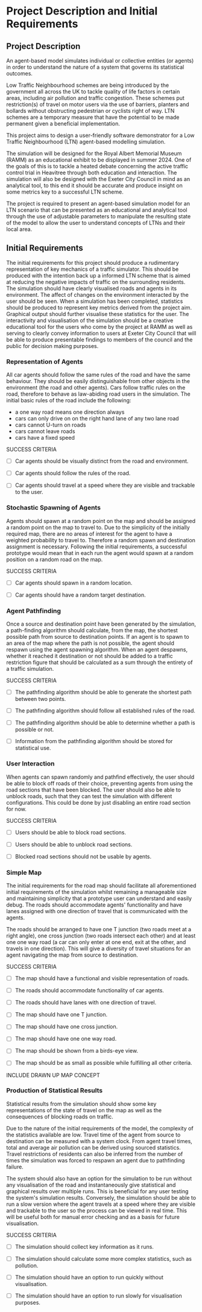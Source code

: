 # Project Description and Initial Requirements

## Project Description

An agent-based model simulates individual or collective entities (or agents) in order to understand the nature of a system that governs its statistical outcomes.

Low Traffic Neighbourhood schemes are being introduced by the government all across the UK to tackle quality of life factors in certain areas, including air pollution and traffic congestion. These schemes put restriction(s) of travel on motor users via the use of barriers, planters and bollards without obstructing pedestrian or cyclists right of way. LTN schemes are a temporary measure that have the potential to be made permanent given a beneficial implementation.

This project aims to design a user-friendly software demonstrator for a Low Traffic Neighbourhood (LTN) agent-based modelling simulation.

The simulation will be designed for the Royal Albert Memorial Museum (RAMM) as an educational exhibit to be displayed in summer 2024. One of the goals of this is to tackle a heated debate concerning the active traffic control trial in Heavitree through both education and interaction.  The simulation will also be designed with the Exeter City Council in mind as an analytical tool, to this end it should be accurate and produce insight on some metrics key to a successful LTN scheme.

The project is required to present an agent-based simulation model for an LTN scenario that can be presented as an educational and analytical tool through the use of adjustable parameters to manipulate the resulting state of the model to allow the user to understand concepts of LTNs and their local area.

## Initial Requirements

The initial requirements for this project should produce a rudimentary representation of key mechanics of a traffic simulator. This should be produced with the intention back up a informed LTN scheme that is aimed at reducing the negative impacts of traffic on the surrounding residents. The simulation should have clearly visualised roads and agents in its environment. The affect of changes on the environment interacted by the user should be seen. When a simulation has been completed, statistics should be produced to represent key metrics derived from the project aim. Graphical output should further visualise these statistics for the user. The interactivity and visualisation of the simulation should be a creative educational tool for the users who come by the project at RAMM as well as serving to clearly convey information to users at Exeter City Council that will be able to produce presentable findings to members of the council and the public for decision making purposes.

### Representation of Agents

All car agents should follow the same rules of the road and have the same behaviour. They should be easily distinguishable from other objects in the environment (the road and other agents). Cars follow traffic rules on the road, therefore to behave as law-abiding road users in the simulation. The initial basic rules of the road include the following:
 - a one way road means one direction always
 - cars can only drive on on the right hand lane of any two lane road
 - cars cannot U-turn on roads
 - cars cannot leave roads
 - cars have a fixed speed

SUCCESS CRITERIA 

 - [ ] Car agents should be visually distinct from the road and environment.

 - [ ] Car agents should follow the rules of the road.

 - [ ] Car agents should travel at a speed where they are visible and trackable to the user.

### Stochastic Spawning of Agents

Agents should spawn at a random point on the map and should be assigned a random point on the map to travel to. Due to the simplicity of the initially required map, there are no areas of interest for the agent to have a weighted probability to travel to. Therefore a random spawn and destination assignment is necessary. Following the initial requirements, a successful prototype would mean that in each run the agent would spawn at a random position on a random road on the map.

SUCCESS CRITERIA

 - [ ] Car agents should spawn in a random location.

 - [ ] Car agents should have a random target destination.

### Agent Pathfinding

Once a source and destination point have been generated by the simulation, a path-finding algorithm should calculate, from the map, the shortest possible path from source to destination points. 
If an agent is to spawn to an area of the map where the path is not possible, the agent should respawn using the agent spawning algorithm. When an agent despawns, whether it reached it destination or not should be added to a traffic restriction figure that should be calculated as a sum through the entirety of a traffic simulation.
    
SUCCESS CRITERIA

 - [ ] The pathfinding algorithm should be able to generate the shortest path between two points.
 
 - [ ] The pathfinding algorithm should follow all established rules of the road.
 
 - [ ] The pathfinding algorithm should be able to determine whether a path is possible or not.
 
 - [ ] Information from the pathfinding algorithm should be stored for statistical use.

### User Interaction

When agents can spawn randomly and pathfind effectively, the user should be able to block off roads of their choice, preventing agents from using the road sections that have been blocked. The user should also be able to unblock roads, such that they can test the simulation with different configurations. This could be done by just disabling an entire road section for now.

SUCCESS CRITERIA   

 - [ ] Users should be able to block road sections.

 - [ ] Users should be able to unblock road sections.

 - [ ] Blocked road sections should not be usable by agents.

### Simple Map

The initial requirements for the road map should facilitate all aforementioned initial requirements of the simulation whilst remaining a manageable size and maintaining simplicity that a prototype user can understand and easily debug. The roads should accommodate agents' functionality and have lanes assigned with one direction of travel that is communicated with the agents.

The roads should be arranged to have one T junction (two roads meet at a right angle), one cross junction (two roads intersect each other) and at least one one way road (a car can only enter at one end, exit at the other, and travels in one direction). This will give a diversity of travel situations for an agent navigating the map from source to destination.

SUCCESS CRITERIA

 - [ ] The map should have a functional and visible representation of roads.

 - [ ] The roads should accommodate functionality of car agents.

 - [ ] The roads should have lanes with one direction of travel.

 - [ ] The map should have one T junction.

 - [ ] The map should have one cross junction.

 - [ ] The map should have one one way road.

 - [ ] The map should be shown from a birds-eye view.

 - [ ] The map should be as small as possible while fulfilling all other criteria.

INCLUDE DRAWN UP MAP CONCEPT

### Production of Statistical Results

Statistical results from the simulation should show some key representations of the state of travel on the map as well as the consequences of blocking roads on traffic.

Due to the nature of the initial requirements of the model, the complexity of the statistics available are low. Travel time of the agent from source to destination can be measured with a system clock. From agent travel times, total and average air pollution can be derived using sourced statistics. Travel restrictions of residents can also be inferred from the number of times the simulation was forced to respawn an agent due to pathfinding failure.

The system should also have an option for the simulation to be run without any visualisation of the road and instantaneously give statistical and graphical results over multiple runs. This is beneficial for any user testing the system's simulation results. Conversely, the simulation should be able to run a slow version where the agent travels at a speed where they are visible and trackable to the user so the process can be viewed in real time. This will be useful both for manual error checking and as a basis for future visualisation.

SUCCESS CRITERIA

 - [ ] The simulation should collect key information as it runs.

 - [ ] The simulation should calculate some more complex statistics, such as pollution.

 - [ ] The simulation should have an option to run quickly without visualisation.

 - [ ] The simulation should have an option to run slowly for visualisation purposes.
